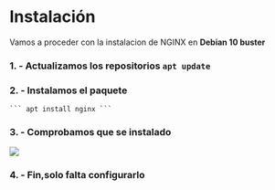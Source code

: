 # Instalación
Vamos a proceder con la instalacion de NGINX en **Debian 10 buster**
### 1. - Actualizamos los repositorios ``` apt update ```

### 2. - Instalamos el paquete

    ``` apt install nginx ```
    
### 3. - Comprobamos que se instalado
   ![](https://github.com/jesusromero92/NGINX/blob/main/Fotos/1.png)
     
### 4. - Fin,solo falta configurarlo
